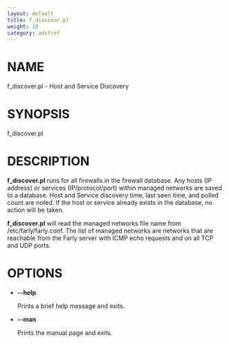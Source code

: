 ```yaml
---
layout: default
title: f_discover.pl
weight: 10
category: adsfref
---
```


# NAME

f\_discover.pl - Host and Service Discovery

# SYNOPSIS

f\_discover.pl

# DESCRIPTION

__f\_discover.pl__ runs for all firewalls in the firewall database. Any hosts (IP address) or 
services (IP/protocol/port) within managed networks are saved to a database. Host and 
Service discovery time, last seen time, and polled count are noted. If the host or service
already exists in the database, no action will be taken.

__f\_discover.pl__ will read the managed networks file name from /etc/farly/farly.conf. The
list of managed networks are networks that are reachable from the Farly server
with ICMP echo requests and on all TCP and UDP ports.

# OPTIONS

- __\--help__

    Prints a brief help message and exits.

- __\--man__

    Prints the manual page and exits.
